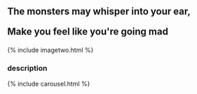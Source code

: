 <h2>The monsters may whisper into your ear,
  
  Make you feel like you're going mad</h2>
  
{% include imagetwo.html %}

<h3>description</h3>

{% include carousel.html %}
